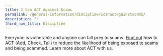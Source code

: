 ```yaml
---
title: I Can ACT Against Scams
permalink: /general-information/discipline/icanactagainstscams/
description: ""
third_nav_title: Discipline
---
```

Everyone is vulnerable and anyone can fall prey to scams. [Find out](https://go.gov.sg/czrk22) how to ACT (Add, Check, Tell) to reduce the likelihood of being exposed to scams and being scammed. Learn more about ACT with us.